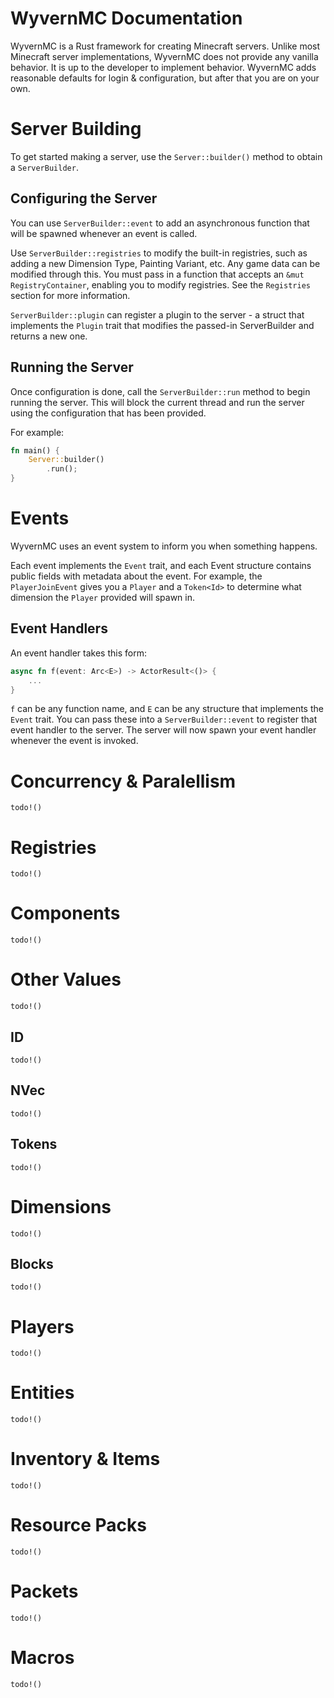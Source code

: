 # WyvernMC Documentation
WyvernMC is a Rust framework for creating Minecraft servers. Unlike most Minecraft server implementations, WyvernMC does not provide any vanilla behavior. It is up to the developer to implement behavior. WyvernMC adds reasonable defaults for login & configuration, but after that you are on your own.

# Server Building
To get started making a server, use the `Server::builder()` method to obtain a `ServerBuilder`.

## Configuring the Server
You can use `ServerBuilder::event` to add an asynchronous function that will be spawned whenever an event is called.

Use `ServerBuilder::registries` to modify the built-in registries, such as adding a new Dimension Type, Painting Variant, etc. Any game data can be modified through this. You must pass in a function that accepts an `&mut RegistryContainer`, enabling you to modify registries. See the `Registries` section for more information.

`ServerBuilder::plugin` can register a plugin to the server - a struct that implements the `Plugin` trait that modifies the passed-in ServerBuilder and returns a new one.

## Running the Server
Once configuration is done, call the `ServerBuilder::run` method to begin running the server. This will block the current thread and run the server using the configuration that has been provided.

For example:
```rs
fn main() {
    Server::builder()
        .run();
}
```

# Events
WyvernMC uses an event system to inform you when something happens.

Each event implements the `Event` trait, and each Event structure contains public fields with metadata about the event. For example, the `PlayerJoinEvent` gives you a `Player` and a `Token<Id>` to determine what dimension the `Player` provided will spawn in.

## Event Handlers
An event handler takes this form:
```rs
async fn f(event: Arc<E>) -> ActorResult<()> { 
    ... 
}
```
`f` can be any function name, and `E` can be any structure that implements the `Event` trait. You can pass these into a `ServerBuilder::event` to register that event handler to the server. The server will now spawn your event handler whenever the event is invoked.

# Concurrency & Paralellism
`todo!()`

# Registries
`todo!()`

# Components
`todo!()`

# Other Values
`todo!()`

## ID
`todo!()`

## NVec
`todo!()`

## Tokens
`todo!()`


# Dimensions
`todo!()`

## Blocks
`todo!()`

# Players
`todo!()`

# Entities
`todo!()`

# Inventory & Items
`todo!()`

# Resource Packs
`todo!()`

# Packets
`todo!()`

# Macros
`todo!()`


